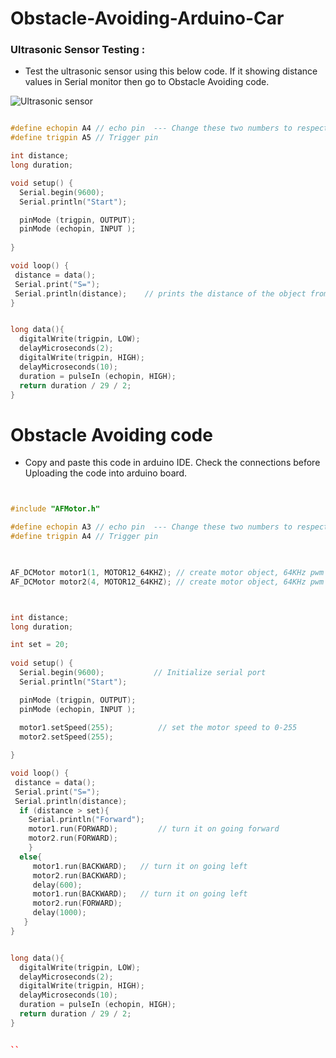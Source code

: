 # Obstacle-Avoiding-Arduino-Car

### Ultrasonic Sensor Testing :


* Test the ultrasonic sensor using this below code. If it showing distance values in Serial monitor then go to Obstacle Avoiding code.

![Ultrasonic sensor](https://microcontrollerslab.com/wp-content/uploads/2014/12/HC-SR04-Ultrasonic-Sensor-Pinout-diagram.jpg)

```C++

#define echopin A4 // echo pin  --- Change these two numbers to respective numbers those are connected in Arduino.
#define trigpin A5 // Trigger pin

int distance;
long duration;

void setup() {
  Serial.begin(9600);        
  Serial.println("Start");

  pinMode (trigpin, OUTPUT);
  pinMode (echopin, INPUT );
  
}

void loop() {
 distance = data();
 Serial.print("S=");
 Serial.println(distance);    // prints the distance of the object from Ultrasonic sensor
}


long data(){
  digitalWrite(trigpin, LOW);
  delayMicroseconds(2);
  digitalWrite(trigpin, HIGH);
  delayMicroseconds(10);
  duration = pulseIn (echopin, HIGH);
  return duration / 29 / 2;
}


```
# Obstacle Avoiding code

* Copy and paste this code in arduino IDE. Check the connections before Uploading the code into arduino board.

```C++


#include "AFMotor.h"

#define echopin A3 // echo pin  --- Change these two numbers to respective numbers those are connected in Arduino.
#define trigpin A4 // Trigger pin

 

AF_DCMotor motor1(1, MOTOR12_64KHZ); // create motor object, 64KHz pwm
AF_DCMotor motor2(4, MOTOR12_64KHZ); // create motor object, 64KHz pwm



int distance;
long duration;

int set = 20;
 
void setup() {
  Serial.begin(9600);           // Initialize serial port
  Serial.println("Start");

  pinMode (trigpin, OUTPUT);
  pinMode (echopin, INPUT );
  
  motor1.setSpeed(255);          // set the motor speed to 0-255
  motor2.setSpeed(255);

}

void loop() {
 distance = data();
 Serial.print("S=");
 Serial.println(distance);
  if (distance > set){
    Serial.println("Forward");
    motor1.run(FORWARD);         // turn it on going forward
    motor2.run(FORWARD); 
    }
  else{
     motor1.run(BACKWARD);   // turn it on going left
     motor2.run(BACKWARD); 
     delay(600);
     motor1.run(BACKWARD);   // turn it on going left
     motor2.run(FORWARD);
     delay(1000); 
   }
}


long data(){
  digitalWrite(trigpin, LOW);
  delayMicroseconds(2);
  digitalWrite(trigpin, HIGH);
  delayMicroseconds(10);
  duration = pulseIn (echopin, HIGH);
  return duration / 29 / 2;
}


``
